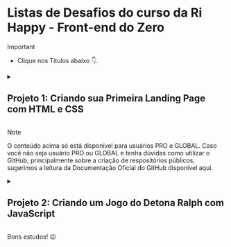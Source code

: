 # Listas de Desafios do curso da Ri Happy - Front-end do Zero

> [!IMPORTANT]
>
> - Clique nos Titulos abaixo :point_down:.

<details>

<summary>

## Projeto 1: Criando sua Primeira Landing Page com HTML e CSS

 </summary>

### Entendendo o Desafio do Projeto 1

    Seja criativo(a)! Explore todos os conceitos que aprendemos nessa imersão e replique (ou melhore, porque não) este projeto prático. Para isso, seu próprio repositório e, com isso, aumente ainda mais seu portfólio de projetos no GitHub!

    Dica: você pode dar um "fork" no Repositório do GitHub (App) para organizar suas alterações e evoluções, mantendo uma referência direta ao código original.
     
### GitHub do Projeto 1

    Todo código-fonte desenvolvido para este conteúdo foi versionado no GitHub, no seguinte endereço:
    https://github.com/digitalinnovationone/trilha-css-desafio-01
     
### Figma do Projeto 1

    O link do protótipo utilizado no Figma está disponível no seguinte endereço:
    https://www.figma.com/file/3PiokoJj9IhGDnNiWAJbz7/DIO---Desafio-01?node-id=0%3A1
     
    Dúvidas de como usar o GitHub?
    Assista essa curta aula com Felipe Aguiar, clicando aqui. (conteúdo não obrigatório para a conclusão do Desafio de Projeto)
</details>

> [!Note]
> O conteúdo acima só está disponível para usuários PRO e GLOBAL. Caso você não seja usuário PRO ou GLOBAL e tenha dúvidas como utilizar o GitHub, principalmente sobre a criação de respositórios públicos, sugerimos a leitura da Documentação Oficial do GitHub disponível aqui.

<details>

<summary>

## Projeto 2: Criando um Jogo do Detona Ralph com JavaScript

</summary>
### Entendendo o Desafio do Projeto 2

#### 🎯 AGORA É A SUA VEZ

Chegou a hora de colocar em prática tudo aquilo que você aprendeu durante esse projeto.

#### 👨‍💻 OBJETIVO do Projeto 2

Sua missão vai ser reproduzir passo passo o projeto visto nessa aula, ao final
suba seu projeto no Github e compartilhe conosco clicando no botão "Entregar Projeto" e cole o link do seu repositório do Github.

#### 🔗 Links Úteis do Projeto 2

Sabemos que toda jornada tem seus desafios, por isso separamos alguns links que podem te ajudar durante esse processo:

- Veja como entregar seu desafio de projeto no Github: Como entregar seu desafio de projeto
- Código-fonte deste Desafio de Projeto:Código-fonte do projeto

</details>

Bons estudos!  😉
